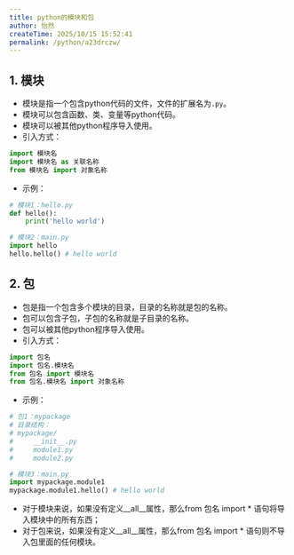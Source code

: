 ```yaml
---
title: python的模块和包
author: 怡然
createTime: 2025/10/15 15:52:41
permalink: /python/a23drczw/
---
```


## 1. 模块
- 模块是指一个包含python代码的文件，文件的扩展名为`.py`。
- 模块可以包含函数、类、变量等python代码。
- 模块可以被其他python程序导入使用。
- 引入方式：
```python
import 模块名
import 模块名 as 关联名称
from 模块名 import 对象名称
```
- 示例：
```python
# 模块1：hello.py
def hello():
    print('hello world')
```
```python
# 模块2：main.py
import hello
hello.hello() # hello world
```

## 2. 包
- 包是指一个包含多个模块的目录，目录的名称就是包的名称。
- 包可以包含子包，子包的名称就是子目录的名称。
- 包可以被其他python程序导入使用。
- 引入方式：
```python
import 包名
import 包名.模块名
from 包名 import 模块名
from 包名.模块名 import 对象名称
```
- 示例：
```python
# 包1：mypackage
# 目录结构：
# mypackage/
#     __init__.py
#     module1.py
#     module2.py
```
```python
# 模块3：main.py
import mypackage.module1
mypackage.module1.hello() # hello world
```

- 对于模块来说，如果没有定义__all__属性，那么from 包名 import * 语句将导入模块中的所有东西；
- 对于包来说，如果没有定义__all__属性，那么from 包名 import * 语句则不导入包里面的任何模块。
